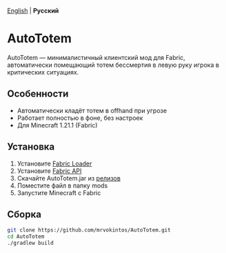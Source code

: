 [English](README.md) | **Русский**
# AutoTotem

AutoTotem — минималистичный клиентский мод для Fabric, автоматически помещающий тотем бессмертия в левую руку игрока в критических ситуациях.

## Особенности

- Автоматически кладёт тотем в offhand при угрозе
- Работает полностью в фоне, без настроек
- Для Minecraft 1.21.1 (Fabric)

## Установка

1. Установите [Fabric Loader](https://fabricmc.net/use/)
2. Установите [Fabric API](https://modrinth.com/mod/fabric-api)
3. Скачайте AutoTotem.jar из [релизов](https://github.com/mrvokintos/AutoTotem/releases)
4. Поместите файл в папку mods
5. Запустите Minecraft с Fabric

## Сборка

```bash
git clone https://github.com/mrvokintos/AutoTotem.git
cd AutoTotem
./gradlew build
